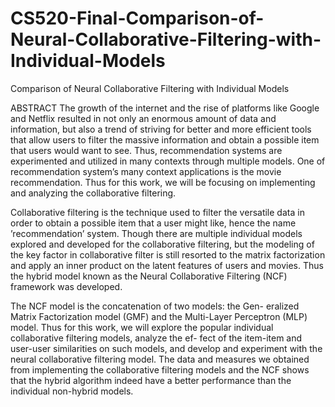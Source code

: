 # CS520-Final-Comparison-of-Neural-Collaborative-Filtering-with-Individual-Models
Comparison of Neural Collaborative Filtering with Individual Models

ABSTRACT
The growth of the internet and the rise of platforms like Google and Netflix resulted in not only an enormous amount of data and information, but also a trend of striving for better and more efficient tools that allow users to filter the massive information and obtain a possible item that users would want to see. Thus, recommendation systems are experimented and utilized in many contexts through multiple models. One of recommendation system’s many context applications is the movie recommendation. Thus for this work, we will be focusing on implementing and analyzing the collaborative filtering.

Collaborative filtering is the technique used to filter the versatile data in order to obtain a possible item that a user might like, hence the name ’recommendation’ system. Though there are multiple individual models explored and developed for the collaborative filtering, but the modeling of the key factor in collaborative filter is still resorted to the matrix factorization and apply an inner product on the latent features of users and movies. Thus the hybrid model known as the Neural Collaborative Filtering (NCF) framework was developed.

The NCF model is the concatenation of two models: the Gen- eralized Matrix Factorization model (GMF) and the Multi-Layer Perceptron (MLP) model. Thus for this work, we will explore the popular individual collaborative filtering models, analyze the ef- fect of the item-item and user-user similarities on such models, and develop and experiment with the neural collaborative filtering model. The data and measures we obtained from implementing the collaborative filtering models and the NCF shows that the hybrid algorithm indeed have a better performance than the individual non-hybrid models.
